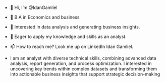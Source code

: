 ### 

- 👋 Hi, I’m @IdanGamliel
- 🌱 B.A in Economics and business 
- 👀 Interested in data analysis and generating business insights.
- 💞️ Eager to apply my knowledge and skills as an analyst.
- 📫 How to reach me? Look me up on LinkedIn Idan Gamliel.

- I am an analyst with diverse technical skills, combining advanced data analysis, report generation, and process optimization.
  I interested in uncovering key trends within complex datasets and transforming them into actionable business insights that support strategic decision-making
  

###
